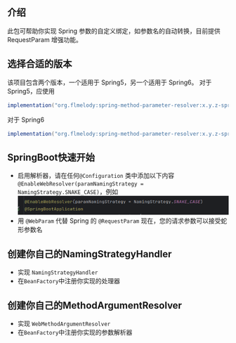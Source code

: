 ## 介绍

此包可帮助你实现 Spring 参数的自定义绑定，如参数名的自动转换，目前提供 RequestParam 增强功能。

## 选择合适的版本

该项目包含两个版本，一个适用于 Spring5，另一个适用于 Spring6。
对于 Spring5，应使用

```groovy kotlin
implementation("org.flmelody:spring-method-parameter-resolver:x.y.z-spring5")
```

对于 Spring6

```groovy kotlin
implementation("org.flmelody:spring-method-parameter-resolver:x.y.z-spring6")
```

## SpringBoot快速开始

- 启用解析器，请在任何`@Configuration`
  类中添加以下内容`@EnableWebResolver(paramNamingStrategy = NamingStrategy.SNAKE_CASE)`，例如
  ![img.png](img.png)
- 用 `@WebParam` 代替 Spring 的 `@RequestParam`
  现在，您的请求参数可以接受蛇形参数名

## 创建你自己的NamingStrategyHandler

- 实现 `NamingStrategyHandler`
- 在`BeanFactory`中注册你实现的处理器

## 创建你自己的MethodArgumentResolver

- 实现 `WebMethodArgumentResolver`
- 在`BeanFactory`中注册你实现的参数解析器